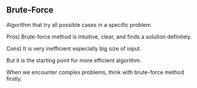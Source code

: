## Brute-Force

Algorithm that try all possible cases in a specific problem.

Pros) Brute-force method is intuitive, clear, and finds a solution definitely.

Cons) It is very inefficient especially big size of input.

But it is the starting point for more efficient algorithm.

When we encounter complex problems, think with brute-force method firstly.
